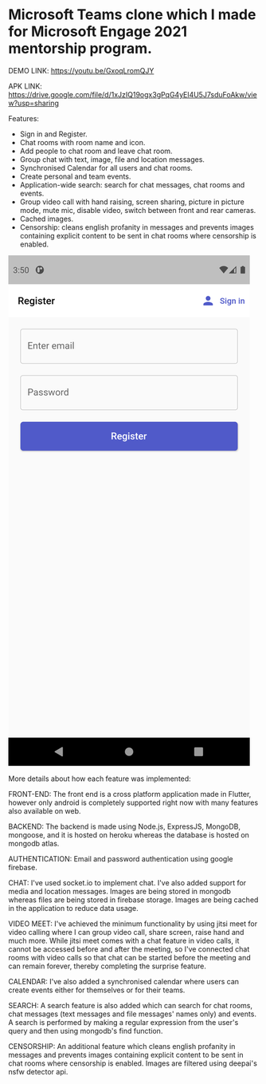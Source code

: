 # Microsoft Teams clone which I made for Microsoft Engage 2021 mentorship program.

DEMO LINK: https://youtu.be/GxoqLromQJY

APK LINK: https://drive.google.com/file/d/1xJzIQ19ogx3gPqG4yEl4U5J7sduFoAkw/view?usp=sharing

Features:
- Sign in and Register.
- Chat rooms with room name and icon.
- Add people to chat room and leave chat room.
- Group chat with text, image, file and location messages.
- Synchronised Calendar for all users and chat rooms.
- Create personal and team events.
- Application-wide search: search for chat messages, chat rooms and events.
- Group video call with hand raising, screen sharing, picture in picture mode, mute mic, disable video, switch between front and rear cameras.
- Cached images.
- Censorship: cleans english profanity in messages and prevents images containing explicit content to be sent in chat rooms where censorship is enabled.

![ ](./screenshots/register.png)

More details about how each feature was implemented:

FRONT-END: The front end is a cross platform application made in Flutter, however only android is completely supported right now with many features also available on web.

BACKEND: The backend is made using Node.js, ExpressJS, MongoDB, mongoose, and it is hosted on heroku whereas the database is hosted on mongodb atlas.

AUTHENTICATION: Email and password authentication using google firebase.

CHAT: I've used socket.io to implement chat. I've also added support for media and location messages. Images are being stored in mongodb whereas files are being stored in firebase storage. Images are being cached in the application to reduce data usage.

VIDEO MEET: I've achieved the minimum functionality by using jitsi meet for video calling where I can group video call, share screen, raise hand and much more. While jitsi meet comes with a chat feature in video calls, it cannot be accessed before and after the meeting, so I've connected chat rooms with video calls so that chat can be started before the meeting and can remain forever, thereby completing the surprise feature.

CALENDAR: I've also added a synchronised calendar where users can create events either for themselves or for their teams.

SEARCH: A search feature is also added which can search for chat rooms, chat messages (text messages and file messages' names only) and events. A search is performed by making a regular expression from the user's query and then using mongodb's find function.

CENSORSHIP: An additional feature which cleans english profanity in messages and prevents images containing explicit content to be sent in chat rooms where censorship is enabled. Images are filtered using deepai's nsfw detector api.
